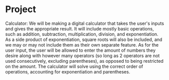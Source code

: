 # Project
Calculator: We will be making a digital calculator that takes the user's inputs and gives the
appropriate result. It will include mostly basic operations, such as addition, subtraction,
multiplication, division, and exponentiation. As a side product of exponentiation, square roots will
also be included, and we may or may not include them as their own separate feature. As for the user
input, the user will be allowed to enter the amount of numbers they desire along with however
many operators (so long as 2 operators are not used consecutively, excluding parentheses), as
opposed to being restricted on the amount. The calculator will solve using the correct order of
operations, accounting for exponentiation and parentheses.
